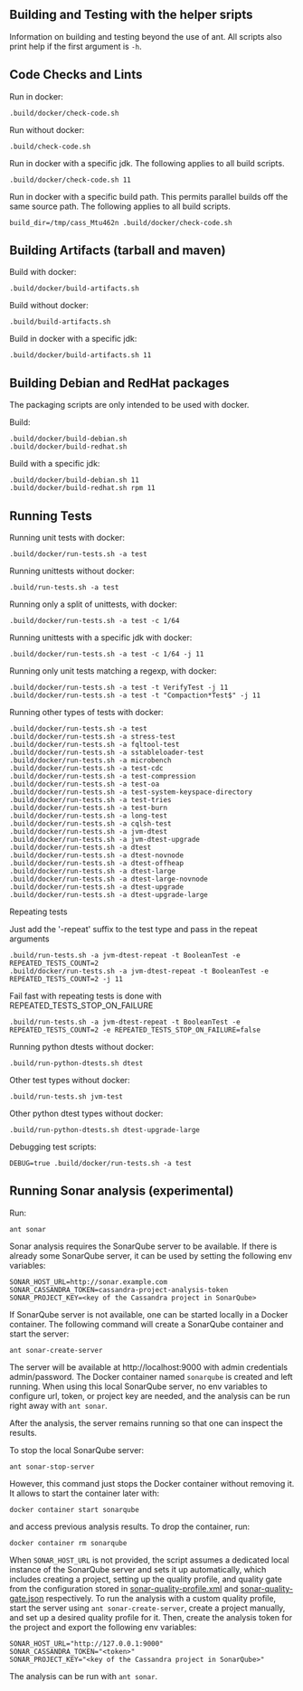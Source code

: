 Building and Testing with the helper sripts
-------------------------------------------

Information on building and testing beyond the use of ant.
All scripts also print help if the first argument is `-h`.

Code Checks and Lints
---------------------

Run in docker:

    .build/docker/check-code.sh


Run without docker:

    .build/check-code.sh


Run in docker with a specific jdk.
The following applies to all build scripts.

    .build/docker/check-code.sh 11


Run in docker with a specific build path.
This permits parallel builds off the same source path.
The following applies to all build scripts.

    build_dir=/tmp/cass_Mtu462n .build/docker/check-code.sh


Building Artifacts (tarball and maven)
-------------------------------------

Build with docker:

    .build/docker/build-artifacts.sh


Build without docker:

    .build/build-artifacts.sh


Build in docker with a specific jdk:

    .build/docker/build-artifacts.sh 11


Building Debian and RedHat packages
-----------------------------------

The packaging scripts are only intended to be used with docker.

Build:

    .build/docker/build-debian.sh
    .build/docker/build-redhat.sh


Build with a specific jdk:

    .build/docker/build-debian.sh 11
    .build/docker/build-redhat.sh rpm 11



Running Tests
-------------

Running unit tests with docker:

    .build/docker/run-tests.sh -a test


Running unittests without docker:

    .build/run-tests.sh -a test


Running only a split of unittests, with docker:

    .build/docker/run-tests.sh -a test -c 1/64


Running unittests with a specific jdk with docker:

    .build/docker/run-tests.sh -a test -c 1/64 -j 11


Running only unit tests matching a regexp, with docker:

    .build/docker/run-tests.sh -a test -t VerifyTest -j 11
    .build/docker/run-tests.sh -a test -t "Compaction*Test$" -j 11


Running other types of tests with docker:

    .build/docker/run-tests.sh -a test
    .build/docker/run-tests.sh -a stress-test
    .build/docker/run-tests.sh -a fqltool-test
    .build/docker/run-tests.sh -a sstableloader-test
    .build/docker/run-tests.sh -a microbench
    .build/docker/run-tests.sh -a test-cdc
    .build/docker/run-tests.sh -a test-compression
    .build/docker/run-tests.sh -a test-oa
    .build/docker/run-tests.sh -a test-system-keyspace-directory
    .build/docker/run-tests.sh -a test-tries
    .build/docker/run-tests.sh -a test-burn
    .build/docker/run-tests.sh -a long-test
    .build/docker/run-tests.sh -a cqlsh-test
    .build/docker/run-tests.sh -a jvm-dtest
    .build/docker/run-tests.sh -a jvm-dtest-upgrade
    .build/docker/run-tests.sh -a dtest
    .build/docker/run-tests.sh -a dtest-novnode
    .build/docker/run-tests.sh -a dtest-offheap
    .build/docker/run-tests.sh -a dtest-large
    .build/docker/run-tests.sh -a dtest-large-novnode
    .build/docker/run-tests.sh -a dtest-upgrade
    .build/docker/run-tests.sh -a dtest-upgrade-large

Repeating tests

Just add the '-repeat' suffix to the test type and pass in the repeat arguments

    .build/run-tests.sh -a jvm-dtest-repeat -t BooleanTest -e REPEATED_TESTS_COUNT=2
    .build/docker/run-tests.sh -a jvm-dtest-repeat -t BooleanTest -e REPEATED_TESTS_COUNT=2 -j 11

Fail fast with repeating tests is done with REPEATED_TESTS_STOP_ON_FAILURE

    .build/run-tests.sh -a jvm-dtest-repeat -t BooleanTest -e REPEATED_TESTS_COUNT=2 -e REPEATED_TESTS_STOP_ON_FAILURE=false

Running python dtests without docker:

    .build/run-python-dtests.sh dtest


Other test types without docker:

    .build/run-tests.sh jvm-test


Other python dtest types without docker:

    .build/run-python-dtests.sh dtest-upgrade-large

Debugging test scripts:

    DEBUG=true .build/docker/run-tests.sh -a test


Running Sonar analysis (experimental)
-------------------------------------

Run:

    ant sonar

Sonar analysis requires the SonarQube server to be available. If there
is already some SonarQube server, it can be used by setting the
following env variables:

    SONAR_HOST_URL=http://sonar.example.com
    SONAR_CASSANDRA_TOKEN=cassandra-project-analysis-token
    SONAR_PROJECT_KEY=<key of the Cassandra project in SonarQube>

If SonarQube server is not available, one can be started locally in
a Docker container. The following command will create a SonarQube
container and start the server:

    ant sonar-create-server

The server will be available at http://localhost:9000 with admin
credentials admin/password. The Docker container named `sonarqube`
is created and left running. When using this local SonarQube server,
no env variables to configure url, token, or project key are needed,
and the analysis can be run right away with `ant sonar`.

After the analysis, the server remains running so that one can
inspect the results.

To stop the local SonarQube server:

    ant sonar-stop-server

However, this command just stops the Docker container without removing
it. It allows to start the container later with:

    docker container start sonarqube

and access previous analysis results. To drop the container, run:

    docker container rm sonarqube

When `SONAR_HOST_URL` is not provided, the script assumes a dedicated
local instance of the SonarQube server and sets it up automatically,
which includes creating a project, setting up the quality profile, and
quality gate from the configuration stored in
[sonar-quality-profile.xml](sonar%2Fsonar-quality-profile.xml) and
[sonar-quality-gate.json](sonar%2Fsonar-quality-gate.json)
respectively. To run the analysis with a custom quality profile, start
the server using `ant sonar-create-server`, create a project manually,
and set up a desired quality profile for it. Then, create the analysis
token for the project and export the following env variables:

    SONAR_HOST_URL="http://127.0.0.1:9000"
    SONAR_CASSANDRA_TOKEN="<token>"
    SONAR_PROJECT_KEY="<key of the Cassandra project in SonarQube>"

The analysis can be run with `ant sonar`.
